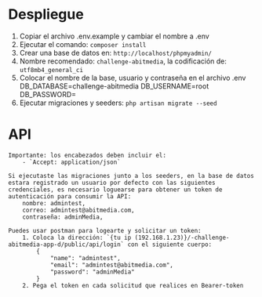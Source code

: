 # Despliegue

1. Copiar el archivo .env.example y cambiar el nombre a .env
2. Ejecutar el comando: `composer install`
3. Crear una base de datos en: `http://localhost/phpmyadmin/`
4. Nombre recomendado: `challenge-abitmedia`, la codificación de: `utf8mb4_general_ci`
5. Colocar el nombre de la base, usuario y contraseña en el archivo .env
    DB_DATABASE=challenge-abitmedia
    DB_USERNAME=root
    DB_PASSWORD=
6. Ejecutar migraciones y seeders: `php artisan migrate --seed`

# API
    Importante: los encabezados deben incluir el:
        - `Accept: application/json`

    Si ejecutaste las migraciones junto a los seeders, en la base de datos estara registrado un usuario por defecto con las siguientes credenciales, es necesario loguearse para obtener un token de autenticación para consumir la API:
        nombre: admintest,
        correo: admintest@abitmedia.com,
        contraseña: adminMedia,

    Puedes usar postman para logearte y solicitar un token:
        1. Coloca la dirección: `{tu ip (192.168.1.23)}/-challenge-abitmedia-app-d/public/api/login` con el siguiente cuerpo: 
            {
                "name": "admintest",
                "email": "admintest@abitmedia.com",
                "password": "adminMedia"
            }
        2. Pega el token en cada solicitud que realices en Bearer-token